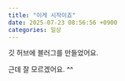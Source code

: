 ```yaml
---
title: "이게 시작이죠"
date: 2025-07-23 08:56:56 +0900
categories: 일상
---
```

깃 허브에 블러그를 만들었어요.

근데 잘 모르겠어요. ^^
